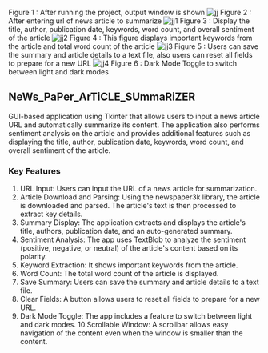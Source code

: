 Figure 1 : After running the project, output window is shown
![jj](https://github.com/user-attachments/assets/884cceee-6369-4049-8145-198a7383b425)
Figure 2 : After entering url of news article to summarize
![jj1](https://github.com/user-attachments/assets/539d81c4-cace-4aae-887e-cd7b108bfd60)
Figure 3 : Display the title, author, publication date, keywords, word count, and overall sentiment of the article
![jj2](https://github.com/user-attachments/assets/c60660b6-7a5b-42d2-8321-ecab47a0abf7)
Figure 4 : This figure displays important keywords from the article and total word count of the article
![jj3](https://github.com/user-attachments/assets/96b6f725-206f-4df3-9c22-851faab98d68)
Figure 5 : Users can save the summary and article details to a text file, also users can reset all fields to prepare for a new URL
![jj4](https://github.com/user-attachments/assets/371b85ac-39f2-4cc9-adde-08c7f3cee5e3)
Figure 6 : Dark Mode Toggle to switch between light and dark modes

## NeWs_PaPer_ArTiCLE_SUmmaRiZER
GUI-based application using Tkinter that allows users to input a news article URL and automatically summarize its content. The application also performs sentiment analysis on the article and provides additional features such as displaying the title, author, publication date, keywords, word count, and overall sentiment of the article.
### Key Features
1. URL Input: Users can input the URL of a news article for summarization.
2. Article Download and Parsing: Using the newspaper3k library, the article is downloaded and parsed. The article's text is then processed to extract key details.
3. Summary Display: The application extracts and displays the article's title, authors, publication date, and an auto-generated summary.
4. Sentiment Analysis: The app uses TextBlob to analyze the sentiment (positive, negative, or neutral) of the article's content based on its polarity.
5. Keyword Extraction: It shows important keywords from the article.
6. Word Count: The total word count of the article is displayed.
7. Save Summary: Users can save the summary and article details to a text file.
8. Clear Fields: A button allows users to reset all fields to prepare for a new URL.
9. Dark Mode Toggle: The app includes a feature to switch between light and dark modes.
10.Scrollable Window: A scrollbar allows easy navigation of the content even when the window is smaller than the content.
